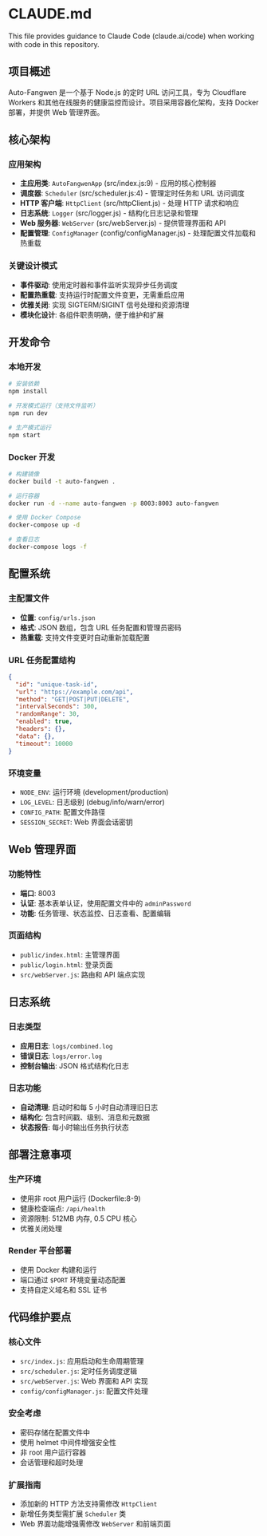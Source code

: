 # CLAUDE.md

This file provides guidance to Claude Code (claude.ai/code) when working with code in this repository.

## 项目概述

Auto-Fangwen 是一个基于 Node.js 的定时 URL 访问工具，专为 Cloudflare Workers 和其他在线服务的健康监控而设计。项目采用容器化架构，支持 Docker 部署，并提供 Web 管理界面。

## 核心架构

### 应用架构
- **主应用类**: `AutoFangwenApp` (src/index.js:9) - 应用的核心控制器
- **调度器**: `Scheduler` (src/scheduler.js:4) - 管理定时任务和 URL 访问调度
- **HTTP 客户端**: `HttpClient` (src/httpClient.js) - 处理 HTTP 请求和响应
- **日志系统**: `Logger` (src/logger.js) - 结构化日志记录和管理
- **Web 服务器**: `WebServer` (src/webServer.js) - 提供管理界面和 API
- **配置管理**: `ConfigManager` (config/configManager.js) - 处理配置文件加载和热重载

### 关键设计模式
- **事件驱动**: 使用定时器和事件监听实现异步任务调度
- **配置热重载**: 支持运行时配置文件变更，无需重启应用
- **优雅关闭**: 实现 SIGTERM/SIGINT 信号处理和资源清理
- **模块化设计**: 各组件职责明确，便于维护和扩展

## 开发命令

### 本地开发
```bash
# 安装依赖
npm install

# 开发模式运行（支持文件监听）
npm run dev

# 生产模式运行
npm start
```

### Docker 开发
```bash
# 构建镜像
docker build -t auto-fangwen .

# 运行容器
docker run -d --name auto-fangwen -p 8003:8003 auto-fangwen

# 使用 Docker Compose
docker-compose up -d

# 查看日志
docker-compose logs -f
```

## 配置系统

### 主配置文件
- **位置**: `config/urls.json`
- **格式**: JSON 数组，包含 URL 任务配置和管理员密码
- **热重载**: 支持文件变更时自动重新加载配置

### URL 任务配置结构
```json
{
  "id": "unique-task-id",
  "url": "https://example.com/api",
  "method": "GET|POST|PUT|DELETE",
  "intervalSeconds": 300,
  "randomRange": 30,
  "enabled": true,
  "headers": {},
  "data": {},
  "timeout": 10000
}
```

### 环境变量
- `NODE_ENV`: 运行环境 (development/production)
- `LOG_LEVEL`: 日志级别 (debug/info/warn/error)
- `CONFIG_PATH`: 配置文件路径
- `SESSION_SECRET`: Web 界面会话密钥

## Web 管理界面

### 功能特性
- **端口**: 8003
- **认证**: 基本表单认证，使用配置文件中的 `adminPassword`
- **功能**: 任务管理、状态监控、日志查看、配置编辑

### 页面结构
- `public/index.html`: 主管理界面
- `public/login.html`: 登录页面
- `src/webServer.js`: 路由和 API 端点实现

## 日志系统

### 日志类型
- **应用日志**: `logs/combined.log`
- **错误日志**: `logs/error.log`
- **控制台输出**: JSON 格式结构化日志

### 日志功能
- **自动清理**: 启动时和每 5 小时自动清理旧日志
- **结构化**: 包含时间戳、级别、消息和元数据
- **状态报告**: 每小时输出任务执行状态

## 部署注意事项

### 生产环境
- 使用非 root 用户运行 (Dockerfile:8-9)
- 健康检查端点: `/api/health`
- 资源限制: 512MB 内存, 0.5 CPU 核心
- 优雅关闭处理

### Render 平台部署
- 使用 Docker 构建和运行
- 端口通过 `$PORT` 环境变量动态配置
- 支持自定义域名和 SSL 证书

## 代码维护要点

### 核心文件
- `src/index.js`: 应用启动和生命周期管理
- `src/scheduler.js`: 定时任务调度逻辑
- `src/webServer.js`: Web 界面和 API 实现
- `config/configManager.js`: 配置文件处理

### 安全考虑
- 密码存储在配置文件中
- 使用 helmet 中间件增强安全性
- 非 root 用户运行容器
- 会话管理和超时处理

### 扩展指南
- 添加新的 HTTP 方法支持需修改 `HttpClient`
- 新增任务类型需扩展 `Scheduler` 类
- Web 界面功能增强需修改 `WebServer` 和前端页面